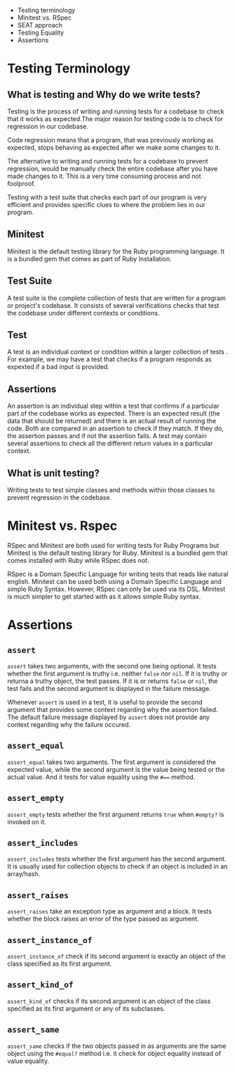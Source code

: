 - Testing terminology
- Minitest vs. RSpec
- SEAT approach
- Testing Equality
- Assertions

# Testing Terminology

## What is testing and Why do we write tests?

Testing is the process of writing and running tests for a codebase to check that it works as expected.The major reason for testing code is to check for regression in our codebase.

Code regression means that a program, that was previously working as expected, stops behaving as expected after we make some changes to it. 

The alternative to writing and running tests for a codebase to prevent regression, would be manually check the entire codebase after you have made changes to it. This is a very time consuming process and not foolproof.

Testing with a test suite that checks each part of our program is very efficient and provides specific clues to where the problem lies in our program.

## Minitest

Minitest is the default testing library for the Ruby programming language. It is a bundled gem that comes as part of Ruby Installation.

## Test Suite

A test suite is the complete collection of tests that are written for a program or project's codebase. It consists of several verifications checks that test the codebase under different contexts or conditions.

## Test

A test is an individual context or condition within a larger collection of tests . For example, we may have a test that checks if a program responds as expexted if a bad input is provided.

## Assertions

An assertion is an individual step within a test that confirms if a particular part of the codebase works as expected. There is an expected result (the data that should be returned) and there is an actual result of running the code. Both are compared in an assertion to check if they match. If they do, the assertion passes and if not the assertion fails. A test may contain several assertions to check all the different return values in a particular context.

## What is unit testing?

Writing tests to test simple classes and methods within those classes to prevent regression in the codebase.

# Minitest vs. Rspec

RSpec and Minitest are both used for writing tests for Ruby Programs but Minitest is the default testing library for Ruby. Minitest is a bundled gem that comes installed with Ruby while RSpec does not.

RSpec is a Domain Specific Language for writing tests that reads like natural english. Minitest can be used both using a Domain Specific Language and simple Ruby Syntax. However, RSpec can only be used via its DSL. Minitest is much simpler to get started with as it allows simple Ruby syntax.

# Assertions

## `assert`

`assert` takes two arguments, with the second one being optional. It tests whether the first argument is truthy i.e. neither `false` nor `nil`. If it is truthy or returna a truthy object, the test passes. If it is or returns `false` or `nil`, the test fails and the second argument is displayed in the failure message.

Whenever `assert` is used in a test, it is useful to provide the second argument that provides some context regarding why the assertion failed. The default failure message displayed by `assert` does not provide any context regarding why the failure occured.

## `assert_equal`

`assert_equal` takes two arguments. The first argument is considered the expected value, while the second argument is the value being tested or the actual value. And it tests for value equality using the `#==` method.

## `assert_empty`

`assert_empty` tests whether the first argument returns `true` when `#empty?` is invoked on it.

## `assert_includes`

`assert_includes` tests whether the first argument has the second argument. It is usually used for collection objects to check if an object is included in an array/hash.

## `assert_raises`

`assert_raises` take an exception type as argument and a block. It tests whether the block raises an error of the type passed as argument.

## `assert_instance_of`

`assert_instance_of` check if its second argument is exactly an object of the class specified as its first argument. 

## `assert_kind_of`

`assert_kind_of` checks if its second argument is an object of the class specified as its first argument or any of its subclasses.

## `assert_same`

`assert_same` checks if the two objects passed in as arguments are the same object using the `#equal?` method i.e. it check for object equality instead of value equality.


